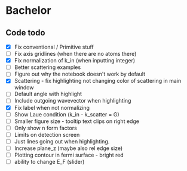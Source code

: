 # Bachelor

## Code todo
- [x] Fix conventional / Primitive stuff
- [ ] Fix axis gridlines (when there are no atoms there)
- [x] Fix normalization of k_in (when inputting integer)
- [ ] Better scattering examples
- [ ] Figure out why the notebook doesn't work by default
- [x] Scattering - fix highlighting not changing color of scattering in main window
- [ ] Default angle with highlight
- [ ] Include outgoing wavevector when highlighting
- [x] Fix label when not normalizing
- [ ] Show Laue condition (k_in - k_scatter = G)
- [ ] Smaller figure size - tooltip text clips on right edge
- [ ] Only show n form factors
- [ ] Limits on detection screen
- [ ] Just lines going out when highlighting.
- [ ] Increase plane_z (maybe also rel edge size)
- [ ] Plotting contour in fermi surface - bright red
- [ ] ability to change E_F (slider)